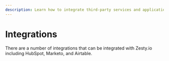 ```yaml
---
description: Learn how to integrate third-party services and applications with Zesty.io.
---
```


# Integrations

There are a number of integrations that can be integrated with Zesty.io including HubSpot, Marketo, and Airtable. 

